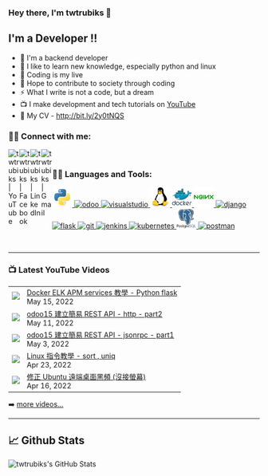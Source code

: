 ### Hey there, I'm twtrubiks 👋

## I'm a Developer !!

- 🔭 I'm a backend developer
- 🌱 I like to learn new knowledge, especially python and linux
- 👯 Coding is my live
- 🥅 Hope to contribute to society through coding
- ⚡  What I write is not a code, but a dream
- 📺 I make development and tech tutorials on [YouTube](https://www.youtube.com/user/blue524326)
- 🔭 My CV - http://bit.ly/2y0tNQS

### 🙋‍♂️ Connect with me:

[<img align="left" alt="twtrubiks | YouTube" width="22px" src="https://cdn.jsdelivr.net/npm/simple-icons@v3/icons/youtube.svg" />][youtube]
[<img align="left" alt="twtrubiks | Facebook" width="22px" src="https://cdn.jsdelivr.net/npm/simple-icons@v3/icons/facebook.svg" />][facebook]
[<img align="left" alt="twtrubiks | LinkedIn" width="22px" src="https://cdn.jsdelivr.net/npm/simple-icons@v3/icons/linkedin.svg" />][linkedin]
[<img align="left" alt="twtrubiks | Gmail" width="22px" src="https://cdn.jsdelivr.net/npm/simple-icons@v3/icons/gmail.svg" />][gmail]

<br />

### 👨‍💻 Languages and Tools:

<p align="left"> <a href="https://www.python.org" target="_blank"> <img src="https://raw.githubusercontent.com/devicons/devicon/master/icons/python/python-original.svg" alt="python" width="40" height="40"/> <a href="https://www.odoo.com/" target="_blank"> <img src="https://upload.wikimedia.org/wikipedia/commons/thumb/5/50/Odoo_logo.svg/320px-Odoo_logo.svg.png" alt="odoo" width="65" height="40"/> </a> <a href="https://code.visualstudio.com/" target="_blank"> <img src="https://upload.wikimedia.org/wikipedia/commons/thumb/9/9a/Visual_Studio_Code_1.35_icon.svg/240px-Visual_Studio_Code_1.35_icon.svg.png" alt="visualstudio" width="40" height="40"/> </a> <a href="https://www.linux.org/" target="_blank"> <img src="https://raw.githubusercontent.com/devicons/devicon/master/icons/linux/linux-original.svg" alt="linux" width="40" height="40"/> <a href="https://www.docker.com/" target="_blank"> <img src="https://raw.githubusercontent.com/devicons/devicon/master/icons/docker/docker-original-wordmark.svg" alt="docker" width="40" height="40"/> </a> </a> <a href="https://www.nginx.com" target="_blank"> <img src="https://raw.githubusercontent.com/devicons/devicon/master/icons/nginx/nginx-original.svg" alt="nginx" width="40" height="40"/> </a> </a> <a href="https://www.djangoproject.com/" target="_blank"> <img src="https://upload.wikimedia.org/wikipedia/commons/7/75/Django_logo.svg" alt="django" width="40" height="40"/> </a> <a href="https://flask.palletsprojects.com/" target="_blank"> <img src="https://www.vectorlogo.zone/logos/pocoo_flask/pocoo_flask-icon.svg" alt="flask" width="40" height="40"/> </a> <a href="https://git-scm.com/" target="_blank"> <img src="https://www.vectorlogo.zone/logos/git-scm/git-scm-icon.svg" alt="git" width="40" height="40"/> </a> <a href="https://www.jenkins.io" target="_blank"> <img src="https://www.vectorlogo.zone/logos/jenkins/jenkins-icon.svg" alt="jenkins" width="40" height="40"/> </a> <a href="https://kubernetes.io" target="_blank"> <img src="https://www.vectorlogo.zone/logos/kubernetes/kubernetes-icon.svg" alt="kubernetes" width="40" height="40"/> </a> <a href="https://www.postgresql.org" target="_blank"> <img src="https://raw.githubusercontent.com/devicons/devicon/master/icons/postgresql/postgresql-original-wordmark.svg" alt="postgresql" width="40" height="40"/> </a> <a href="https://postman.com" target="_blank"> <img src="https://www.vectorlogo.zone/logos/getpostman/getpostman-icon.svg" alt="postman" width="40" height="40"/> </a> </p>

<br />

---

### 📺 Latest YouTube Videos

<table>
    <tbody>
<!-- YOUTUBE:START --><tr><td><a href="https://www.youtube.com/watch?v=j_iNhl1Cp_Y"><img width="140px" src="https://i.ytimg.com/vi/j_iNhl1Cp_Y/mqdefault.jpg"></a></td>
<td><a href="https://www.youtube.com/watch?v=j_iNhl1Cp_Y">Docker ELK APM services 教學 - Python flask</a><br/>May 15, 2022</td></tr>
<tr><td><a href="https://www.youtube.com/watch?v=pyy1AQh_Tlo"><img width="140px" src="https://i.ytimg.com/vi/pyy1AQh_Tlo/mqdefault.jpg"></a></td>
<td><a href="https://www.youtube.com/watch?v=pyy1AQh_Tlo">odoo15 建立簡易 REST API - http - part2</a><br/>May 11, 2022</td></tr>
<tr><td><a href="https://www.youtube.com/watch?v=H5_I0EXP5OQ"><img width="140px" src="https://i.ytimg.com/vi/H5_I0EXP5OQ/mqdefault.jpg"></a></td>
<td><a href="https://www.youtube.com/watch?v=H5_I0EXP5OQ">odoo15 建立簡易 REST API - jsonrpc - part1</a><br/>May 3, 2022</td></tr>
<tr><td><a href="https://www.youtube.com/watch?v=5G9gRLPBW_U"><img width="140px" src="https://i.ytimg.com/vi/5G9gRLPBW_U/mqdefault.jpg"></a></td>
<td><a href="https://www.youtube.com/watch?v=5G9gRLPBW_U">Linux 指令教學 - sort ,  uniq</a><br/>Apr 23, 2022</td></tr>
<tr><td><a href="https://www.youtube.com/watch?v=3j4wUMX95zA"><img width="140px" src="https://i.ytimg.com/vi/3j4wUMX95zA/mqdefault.jpg"></a></td>
<td><a href="https://www.youtube.com/watch?v=3j4wUMX95zA">修正 Ubuntu 遠端桌面黑頻 &lpar;沒接螢幕&rpar;</a><br/>Apr 16, 2022</td></tr>
<!-- YOUTUBE:END -->
    </tbody>
</table>

➡️ [more videos...](https://www.youtube.com/user/blue524326)

---

## 📈 Github Stats

<p align="left">
  <img align="left" alt="twtrubiks's GitHub Stats" src="https://github-readme-stats.vercel.app/api?username=twtrubiks&show_icons=true&hide_border=true" />
</p>

[youtube]: https://www.youtube.com/user/blue524326
[linkedin]: https://www.linkedin.com/in/twtrubiks-a09330145/
[facebook]: https://www.facebook.com/TWTRubiks
[gmail]: mailto:twtrubiks@gmail.com

